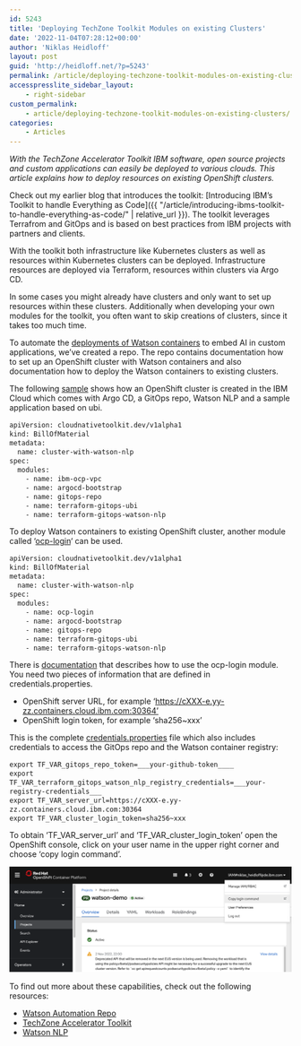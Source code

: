 ```yaml
---
id: 5243
title: 'Deploying TechZone Toolkit Modules on existing Clusters'
date: '2022-11-04T07:28:12+00:00'
author: 'Niklas Heidloff'
layout: post
guid: 'http://heidloff.net/?p=5243'
permalink: /article/deploying-techzone-toolkit-modules-on-existing-clusters/
accesspresslite_sidebar_layout:
    - right-sidebar
custom_permalink:
    - article/deploying-techzone-toolkit-modules-on-existing-clusters/
categories:
    - Articles
---
```


*With the TechZone Accelerator Toolkit IBM software, open source projects and custom applications can easily be deployed to various clouds. This article explains how to deploy resources on existing OpenShift clusters.*

Check out my earlier blog that introduces the toolkit: [Introducing IBM’s Toolkit to handle Everything as Code]({{ "/article/introducing-ibms-toolkit-to-handle-everything-as-code/" | relative_url }}). The toolkit leverages Terrafrom and GitOps and is based on best practices from IBM projects with partners and clients.

With the toolkit both infrastructure like Kubernetes clusters as well as resources within Kubernetes clusters can be deployed. Infrastructure resources are deployed via Terraform, resources within clusters via Argo CD.

In some cases you might already have clusters and only want to set up resources within these clusters. Additionally when developing your own modules for the toolkit, you often want to skip creations of clusters, since it takes too much time.

To automate the [deployments of Watson containers](https://github.com/IBM/watson-automation) to embed AI in custom applications, we’ve created a repo. The repo contains documentation how to set up an OpenShift cluster with Watson containers and also documentation how to deploy the Watson containers to existing clusters.

The following [sample](https://github.com/IBM/watson-automation/blob/main/roks-new-nlp/bom.yaml) shows how an OpenShift cluster is created in the IBM Cloud which comes with Argo CD, a GitOps repo, Watson NLP and a sample application based on ubi.

```
apiVersion: cloudnativetoolkit.dev/v1alpha1
kind: BillOfMaterial
metadata:
  name: cluster-with-watson-nlp
spec:
  modules:
    - name: ibm-ocp-vpc
    - name: argocd-bootstrap
    - name: gitops-repo
    - name: terraform-gitops-ubi
    - name: terraform-gitops-watson-nlp
```

To deploy Watson containers to existing OpenShift cluster, another module called ‘[ocp-login](https://github.com/cloud-native-toolkit/terraform-ocp-login)‘ can be used.

```
apiVersion: cloudnativetoolkit.dev/v1alpha1
kind: BillOfMaterial
metadata:
  name: cluster-with-watson-nlp
spec:
  modules:
    - name: ocp-login
    - name: argocd-bootstrap
    - name: gitops-repo
    - name: terraform-gitops-ubi
    - name: terraform-gitops-watson-nlp
```

There is [documentation](https://github.com/IBM/watson-automation/blob/main/documentation/Usage.md#usage-of-existing-clusters) that describes how to use the ocp-login module. You need two pieces of information that are defined in credentials.properties.

- OpenShift server URL, for example ‘https://cXXX-e.yy-zz.containers.cloud.ibm.com:30364’
- OpenShift login token, for example ‘sha256~xxx’

This is the complete [credentials.properties](https://github.com/IBM/watson-automation/blob/main/roks-existing-nlp/output/credentials-template.properties) file which also includes credentials to access the GitOps repo and the Watson container registry:

```
export TF_VAR_gitops_repo_token=___your-github-token____
export TF_VAR_terraform_gitops_watson_nlp_registry_credentials=___your-registry-credentials___
export TF_VAR_server_url=https://cXXX-e.yy-zz.containers.cloud.ibm.com:30364
export TF_VAR_cluster_login_token=sha256~xxx
```

To obtain ‘TF\_VAR\_server\_url’ and ‘TF\_VAR\_cluster\_login\_token’ open the OpenShift console, click on your user name in the upper right corner and choose ‘copy login command’.

![image](/assets/img/2022/11/Screenshot-2022-11-04-at-08.19.06.png)

To find out more about these capabilities, check out the following resources:

- [Watson Automation Repo](https://github.com/IBM/watson-automation)
- [TechZone Accelerator Toolkit](https://operate.cloudnativetoolkit.dev/)
- [Watson NLP](https://www.ibm.com/docs/en/watson-libraries?topic=watson-natural-language-processing-library-embed-home)